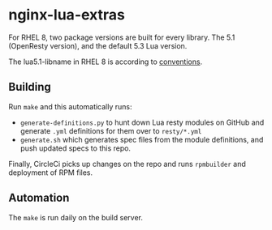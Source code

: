# nginx-lua-extras

For RHEL 8, two package versions are built for every library.
The 5.1 (OpenResty version), and the default 5.3 Lua version.

The lua5.1-libname in RHEL 8 is according to [conventions](https://docs.fedoraproject.org/en-US/packaging-guidelines/Naming/#_lua_modules).

## Building

Run `make` and this automatically runs:

*   `generate-definitions.py` to hunt down Lua resty modules on GitHub and generate `.yml` definitions
    for them over to `resty/*.yml`
*   `generate.sh` which generates spec files from the module definitions, and push updated specs to this repo.

Finally, CircleCi picks up changes on the repo and runs `rpmbuilder` and deployment of RPM files. 

## Automation

The `make` is run daily on the build server.